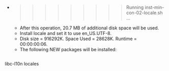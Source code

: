 * >>>>>>>>> Running inst-min-con-02-locale.sh ...
  * After this operation, 20.7 MB of additional disk space will be used.
  * Install locale and set it to use en_US.UTF-8.
  * Disk size = 916292K. Space Used = 28628K. Runtime = 00:00:00:06.
  * The following NEW packages will be installed:
  ```bash
libc-l10n locales
  ```
